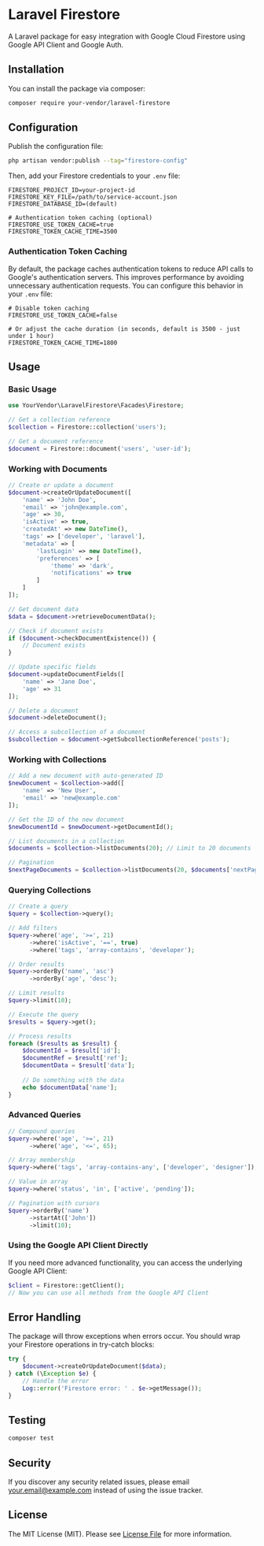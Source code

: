 # Laravel Firestore

A Laravel package for easy integration with Google Cloud Firestore using Google API Client and Google Auth.

## Installation

You can install the package via composer:

```bash
composer require your-vendor/laravel-firestore
```

## Configuration

Publish the configuration file:

```bash
php artisan vendor:publish --tag="firestore-config"
```

Then, add your Firestore credentials to your `.env` file:

```
FIRESTORE_PROJECT_ID=your-project-id
FIRESTORE_KEY_FILE=/path/to/service-account.json
FIRESTORE_DATABASE_ID=(default)

# Authentication token caching (optional)
FIRESTORE_USE_TOKEN_CACHE=true
FIRESTORE_TOKEN_CACHE_TIME=3500
```

### Authentication Token Caching

By default, the package caches authentication tokens to reduce API calls to Google's authentication servers. This improves performance by avoiding unnecessary authentication requests. You can configure this behavior in your `.env` file:

```
# Disable token caching
FIRESTORE_USE_TOKEN_CACHE=false

# Or adjust the cache duration (in seconds, default is 3500 - just under 1 hour)
FIRESTORE_TOKEN_CACHE_TIME=1800
```

## Usage

### Basic Usage

```php
use YourVendor\LaravelFirestore\Facades\Firestore;

// Get a collection reference
$collection = Firestore::collection('users');

// Get a document reference
$document = Firestore::document('users', 'user-id');
```

### Working with Documents

```php
// Create or update a document
$document->createOrUpdateDocument([
    'name' => 'John Doe',
    'email' => 'john@example.com',
    'age' => 30,
    'isActive' => true,
    'createdAt' => new DateTime(),
    'tags' => ['developer', 'laravel'],
    'metadata' => [
        'lastLogin' => new DateTime(),
        'preferences' => [
            'theme' => 'dark',
            'notifications' => true
        ]
    ]
]);

// Get document data
$data = $document->retrieveDocumentData();

// Check if document exists
if ($document->checkDocumentExistence()) {
    // Document exists
}

// Update specific fields
$document->updateDocumentFields([
    'name' => 'Jane Doe',
    'age' => 31
]);

// Delete a document
$document->deleteDocument();

// Access a subcollection of a document
$subcollection = $document->getSubcollectionReference('posts');
```

### Working with Collections

```php
// Add a new document with auto-generated ID
$newDocument = $collection->add([
    'name' => 'New User',
    'email' => 'new@example.com'
]);

// Get the ID of the new document
$newDocumentId = $newDocument->getDocumentId();

// List documents in a collection
$documents = $collection->listDocuments(20); // Limit to 20 documents

// Pagination
$nextPageDocuments = $collection->listDocuments(20, $documents['nextPageToken']);
```

### Querying Collections

```php
// Create a query
$query = $collection->query();

// Add filters
$query->where('age', '>=', 21)
      ->where('isActive', '==', true)
      ->where('tags', 'array-contains', 'developer');

// Order results
$query->orderBy('name', 'asc')
      ->orderBy('age', 'desc');

// Limit results
$query->limit(10);

// Execute the query
$results = $query->get();

// Process results
foreach ($results as $result) {
    $documentId = $result['id'];
    $documentRef = $result['ref'];
    $documentData = $result['data'];
    
    // Do something with the data
    echo $documentData['name'];
}
```

### Advanced Queries

```php
// Compound queries
$query->where('age', '>=', 21)
      ->where('age', '<=', 65);

// Array membership
$query->where('tags', 'array-contains-any', ['developer', 'designer']);

// Value in array
$query->where('status', 'in', ['active', 'pending']);

// Pagination with cursors
$query->orderBy('name')
      ->startAt(['John'])
      ->limit(10);
```

### Using the Google API Client Directly

If you need more advanced functionality, you can access the underlying Google API Client:

```php
$client = Firestore::getClient();
// Now you can use all methods from the Google API Client
```

## Error Handling

The package will throw exceptions when errors occur. You should wrap your Firestore operations in try-catch blocks:

```php
try {
    $document->createOrUpdateDocument($data);
} catch (\Exception $e) {
    // Handle the error
    Log::error('Firestore error: ' . $e->getMessage());
}
```

## Testing

```bash
composer test
```

## Security

If you discover any security related issues, please email your.email@example.com instead of using the issue tracker.

## License

The MIT License (MIT). Please see [License File](LICENSE.md) for more information.
